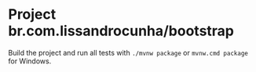 # Project br.com.lissandrocunha/bootstrap

Build the project and run all tests with `./mvnw package` or `mvnw.cmd package` for Windows.
